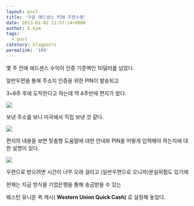 ```yaml
---
layout: post
title: '구글 애드센스 PIN 우편수령'
date: 2013-01-02 22:57:14+0900
author: b.kim
tags:
  - post
catetory: blogposts
permalink: '149'
---
```



  

  

  

몇 주 전에 애드센스 수익이 인증 기준액인 10달러를 넘었다.

일반우편을 통해 주소지 인증을 위한 PIN이 발송되고

3~6주 후에 도착한다고 하는데 약 4주만에 편지가 왔다.

![](https://raw.githubusercontent.com/tibyte/blog-res/master/legacy/149/0.png)

  

  

  

보낸 주소를 보니 미국에서 직접 보낸 것 같다.

![](https://raw.githubusercontent.com/tibyte/blog-res/master/legacy/149/1.jpeg)

  

  

  

  

편지의 내용을 보면 맞춤형 도움말에 대한 안내와 PIN을 어떻게 입력해야 하는지에 대한 설명이 있다.

![](https://raw.githubusercontent.com/tibyte/blog-res/master/legacy/149/2.jpeg)

  

우편으로 받으려면 시간이 너무 오래 걸리고 (일반우편으로 오니까)분실위험도 있기에

현재는 지급 방식을 기업은행을 통해 송금받을 수 있는  

웨스턴 유니온 퀵 캐시( **Western Union Quick Cash)** 로 설정해 놓았다.

  

  

  

  

  

  

  



